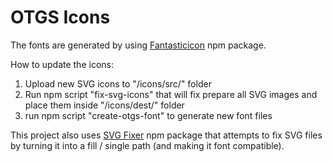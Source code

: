 # OTGS Icons

The fonts are generated by using [Fantasticicon](https://www.npmjs.com/package/fantasticon) npm package.

How to update the icons:

1. Upload new SVG icons to "/icons/src/" folder
2. Run npm script "fix-svg-icons" that will fix prepare all SVG images and place them inside "/icons/dest/" folder
3. run npm script "create-otgs-font" to generate new font files

This project also uses [SVG Fixer](https://www.npmjs.com/package/oslllo-svg-fixer) npm package that attempts to fix SVG files by turning it into a fill / single path (and making it font compatible).

